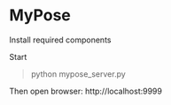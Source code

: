 # MyPose

Install required components

Start

> python mypose_server.py

Then open browser:   http://localhost:9999
